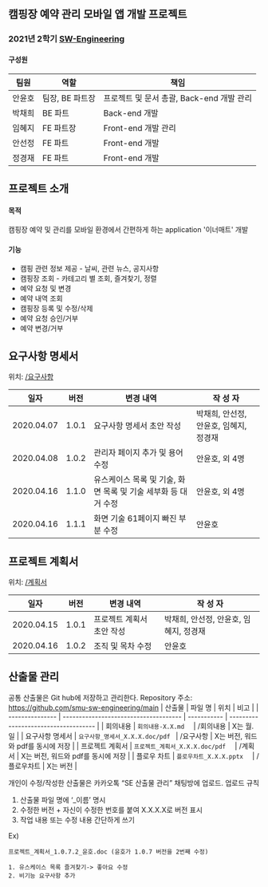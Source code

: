 ## 캠핑장 예약 관리 모바일 앱 개발 프로젝트

### 2021년 2학기 [SW-Engineering](https://github.com/SMU-EB0055/SE2021_HAEA0008_3)

#### 구성원

| 팀원   | 역할            | 책임                                      |
| ------ | --------------- | ----------------------------------------- |
| 안윤호 | 팀장, BE 파트장 | 프로젝트 및 문서 총괄, Back-end 개발 관리 |
| 박채희 | BE 파트         | Back-end 개발                             |
| 임혜지 | FE  파트장      | Front-end 개발 관리                       |
| 안선정 | FE 파트         | Front-end 개발                            |
| 정경재 | FE 파트         | Front-end 개발                            |

## 프로젝트 소개
#### 목적
캠핑장 예약 및 관리를 모바일 환경에서 간편하게 하는 application '이너매트' 개발
#### 기능
* 캠핑 관련 정보 제공 - 날씨, 관련 뉴스, 공지사항
* 캠핑장 조회 - 카테고리 별 조회, 즐겨찾기, 정렬
* 예약 요청 및 변경
* 예약 내역 조회
* 캠핑장 등록 및 수정/삭제
* 예약 요청 승인/거부
* 예약 변경/거부

## 요구사항 명세서
위치: [/요구사항](https://github.com/smu-sw-engineering/main/tree/master/%EC%9A%94%EA%B5%AC%EC%82%AC%ED%95%AD)

| 일자       | 버전  | 변경 내역                                                    | 작 성 자                               |
| ---------- | ----- | ------------------------------------------------------------ | -------------------------------------- |
| 2020.04.07 | 1.0.1 | 요구사항 명세서 초안 작성                                    | 박채희, 안선정, 안윤호, 임혜지, 정경재 |
| 2020.04.08 | 1.0.2 | 관리자 페이지 추가 및 용어 수정                              | 안윤호, 외 4명                         |
| 2020.04.16 | 1.1.0 | 유스케이스 목록 및 기술, 화면 목록 및 기술 세부화 등 대거 수정 | 안윤호, 외 4명                         |
| 2020.04.16 | 1.1.1 | 화면 기술 61페이지 빠진 부분 수정                            | 안윤호                                 |



## 프로젝트 계획서
위치: [/계획서](https://github.com/smu-sw-engineering/main/tree/master/%EA%B3%84%ED%9A%8D%EC%84%9C)


| 일자      | 버전  | 변경 내역                 | 작 성 자                               |
| --------- | ----- | ------------------------- | -------------------------------------- |
| 2020.04.15 | 1.0.1 | 프로젝트 계획서 초안 작성 | 박채희, 안선정, 안윤호, 임혜지, 정경재 |
| 2020.04.16 | 1.0.2 | 조직 및 목차 수정         | 안윤호                                 |



## 산출물 관리

공통 산출물은 Git hub에 저장하고 관리한다.
Repository 주소: https://github.com/smu-sw-engineering/main
| 산출물          | 파일 명                               | 위치        | 비고                                 |
| --------------- | ------------------------------------- | ----------- | ------------------------------------ |
| 회의내용        | ```회의내용-X.X.md  ```               | /회의내용   | X는 월.일                            |
| 요구사항 명세서 | ```요구사항_명세서_X.X.X.doc/pdf ```  | /요구사항   | X는 버전, 워드와  pdf를 동시에  저장 |
| 프로젝트 계획서 | ```프로젝트_계획서_X.X.X.doc/pdf  ``` | /계획서     | X는 버전, 워드와  pdf를 동시에  저장 |
| 플로우 차트     | ```플로우차트_X.X.X.pptx  ```         | /플로우차트 | X는 버전                             |

개인이 수정/작성한 산출물은 카카오톡 “SE 산출물 관리” 채팅방에 업로드.
업로드 규칙

1.  산출물 파일 명에 ‘_이름’ 명시
2. 수정한 버전 + 자신이 수정한 번호를 붙여 X.X.X.X로 버전 표시
3. 작업 내용 또는 수정 내용 간단하게 쓰기

 Ex) 
 ```
 프로젝트_계획서_1.0.7.2_윤호.doc (윤호가 1.0.7 버전을 2번째 수정)
 
 1. 유스케이스 목록 즐겨찾기-> 좋아요 수정
 2. 비기능 요구사항 추가
 ```
 
